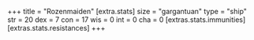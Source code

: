 +++
title = "Rozenmaiden"
[extra.stats]
size = "gargantuan"
type = "ship"
str = 20
dex = 7
con = 17
wis = 0
int = 0
cha = 0
[extras.stats.immunities]
[extras.stats.resistances]
+++


